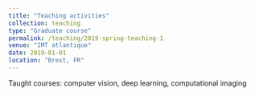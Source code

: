 ```yaml
---
title: "Teaching activities"
collection: teaching
type: "Graduate course"
permalink: /teaching/2019-spring-teaching-1
venue: "IMT atlantique"
date: 2019-01-01
location: "Brest, FR"
---
```

Taught courses: computer vision, deep learning, computational imaging 
